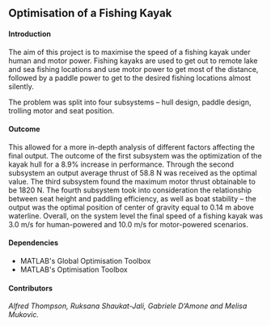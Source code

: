 ## Optimisation of a Fishing Kayak
#### Introduction
The aim of this project is to maximise the speed of a fishing kayak under human and motor power. Fishing kayaks are used to get out to remote lake and sea fishing locations and use motor power to get most of the distance, followed by a paddle power to get to the desired fishing locations almost silently.

The problem was split into four subsystems – hull design, paddle design, trolling motor and seat position. 

#### Outcome
This allowed for a more in-depth analysis of different factors affecting the final output. The outcome of the first subsystem was the optimization of the kayak hull for a 8.9% increase in performance. Through the second subsystem an output average thrust of 58.8 N was received as the optimal value. The third subsystem found the maximum motor thrust obtainable to be 1820 N. The fourth subsystem took into consideration the relationship between seat height and paddling efficiency, as well as boat stability – the output was the optimal position of center of gravity equal to 0.14 m above waterline. Overall, on the system level the final speed of a fishing kayak was 3.0 m/s for human-powered and 10.0 m/s for motor-powered scenarios.

#### Dependencies

- MATLAB's Global Optimisation Toolbox
- MATLAB's Optimisation Toolbox

#### Contributors

*Alfred Thompson, Ruksana Shaukat-Jali, Gabriele D’Amone and Melisa Mukovic.*
